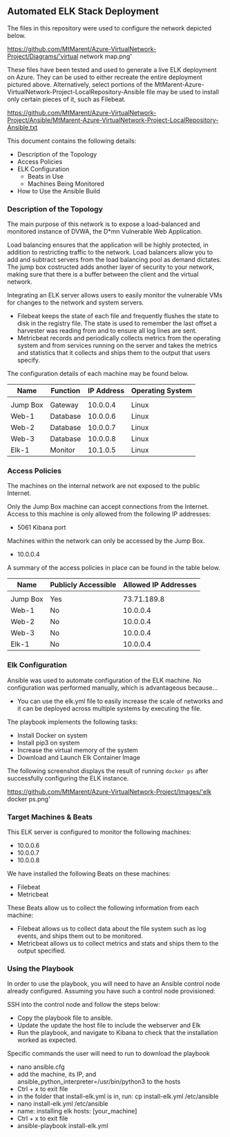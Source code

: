 ## Automated ELK Stack Deployment

The files in this repository were used to configure the network depicted below.

https://github.com/MtMarent/Azure-VirtualNetwork-Project/Diagrams/'virtual network map.png'

These files have been tested and used to generate a live ELK deployment on Azure. They can be used to either recreate the entire deployment pictured above. Alternatively, select portions of the MtMarent-Azure-VirtualNetwork-Project-LocalRepository-Ansible file may be used to install only certain pieces of it, such as Filebeat.

https://github.com/MtMarent/Azure-VirtualNetwork-Project/Ansible/MtMarent-Azure-VirtualNetwork-Project-LocalRepository-Ansible.txt

This document contains the following details:
- Description of the Topology
- Access Policies
- ELK Configuration
  - Beats in Use
  - Machines Being Monitored
- How to Use the Ansible Build


### Description of the Topology

The main purpose of this network is to expose a load-balanced and monitored instance of DVWA, the D*mn Vulnerable Web Application.

Load balancing ensures that the application will be highly protected, in addition to restricting traffic to the network.
Load balancers allow you to add and subtract servers from the load balancing pool as demand dictates. The jump box costructed adds
another layer of security to your network, making sure that there is a buffer between the client and the virtual network.

Integrating an ELK server allows users to easily monitor the vulnerable VMs for changes to the network and system servers.
- Filebeat keeps the state of each file and frequently flushes the state to disk in the registry file. The state is used to remember the last offset a harvester was reading from and to ensure all log lines are sent.
- Metricbeat records and periodically collects metrics from the operating system and from services running on the server and takes the metrics and statistics that it collects and ships them to the output that users specify.

The configuration details of each machine may be found below.

| Name     | Function | IP Address   | Operating System |
|----------|----------|--------------|------------------|
|          |          |              |                  |
| Jump Box | Gateway  | 10.0.0.4     | Linux            |
| Web-1    | Database | 10.0.0.6     | Linux            |
| Web-2    | Database | 10.0.0.7     | Linux            |
| Web-3    | Database | 10.0.0.8     | Linux            |
| Elk-1    | Monitor  | 10.1.0.5     | Linux            |

### Access Policies

The machines on the internal network are not exposed to the public Internet. 

Only the Jump Box machine can accept connections from the Internet. Access to this machine is only allowed from the following IP addresses:
- 5061 Kibana port

Machines within the network can only be accessed by the Jump Box.
- 10.0.0.4

A summary of the access policies in place can be found in the table below.

| Name     | Publicly Accessible | Allowed IP Addresses |
|----------|---------------------|----------------------|
|          |                     |                      |
| Jump Box | Yes                 | 73.71.189.8          |
| Web-1    | No                  | 10.0.0.4             |
| Web-2    | No                  | 10.0.0.4             |
| Web-3    | No                  | 10.0.0.4             |
| Elk-1    | No                  | 10.0.0.4             |

### Elk Configuration

Ansible was used to automate configuration of the ELK machine. No configuration was performed manually, which is advantageous because...
- You can use the elk.yml file to easily increase the scale of networks and it can be deployed across multiple systems by executing the file.

The playbook implements the following tasks:
- Install Docker on system
- Install pip3 on system
- Increase the virtual memory of the system
- Download and Launch Elk Container Image

The following screenshot displays the result of running `docker ps` after successfully configuring the ELK instance.

https://github.com/MtMarent/Azure-VirtualNetwork-Project/Images/'elk docker ps.png'

### Target Machines & Beats
This ELK server is configured to monitor the following machines:
- 10.0.0.6
- 10.0.0.7
- 10.0.0.8

We have installed the following Beats on these machines:
- Filebeat
- Metricbeat

These Beats allow us to collect the following information from each machine:

- Filebeat allows us to collect data about the file system such as log events, and ships them out to be monitored.
- Metricbeat allows us to collect metrics and stats and ships them to the output specified.

### Using the Playbook
In order to use the playbook, you will need to have an Ansible control node already configured. Assuming you have such a control node provisioned: 

SSH into the control node and follow the steps below:
- Copy the playbook file to ansible.
- Update the update the host file to include the webserver and Elk
- Run the playbook, and navigate to Kibana to check that the installation worked as expected.

Specific commands the user will need to run to download the playbook

- nano ansible.cfg
- add the machine, its IP, and ansible_python_interpreter=/usr/bin/python3 to the hosts
- Ctrl + x to exit file
- in the folder that install-elk.yml is in, run: cp install-elk.yml /etc/ansible
- nano install-elk.yml /etc/ansible
- name: installing elk hosts: [your_machine]
- Ctrl + x to exit file
- ansible-playbook install-elk.yml
